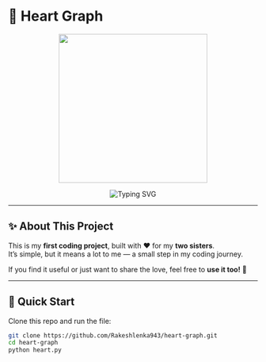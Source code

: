 # 💖 Heart Graph  

<p align="center">
  <img src="https://media0.giphy.com/media/v1.Y2lkPTc5MGI3NjExb3RvYXk1Z3ZnaDRmM2h2bWxxa2doNWdidXRuM3l4b2RmcGFvOHZwNyZlcD12MV9pbnRlcm5hbF9naWZfYnlfaWQmY3Q9Zw/SzcUO9XlT593W/giphy.gif" width="300" />
</p>

<p align="center">
  <img src="https://readme-typing-svg.demolab.com?font=Fira+Code&pause=1000&color=FF69B4&center=true&vCenter=true&width=500&lines=Hey%2C+it's+my+first+project!;Made+with+love+for+my+two+sisters;If+you+like+it%2C+you+can+use+it+too+%F0%9F%92%93" alt="Typing SVG" />
</p>

---

## ✨ About This Project
This is my **first coding project**, built with ❤️ for my **two sisters**.  
It’s simple, but it means a lot to me — a small step in my coding journey.  

If you find it useful or just want to share the love, feel free to **use it too!** 💌  

---

## 🚀 Quick Start  

Clone this repo and run the file:  

```bash
git clone https://github.com/Rakeshlenka943/heart-graph.git
cd heart-graph
python heart.py
